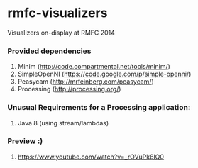 rmfc-visualizers
================

Visualizers on-display at RMFC 2014

### Provided dependencies
1. Minim  (http://code.compartmental.net/tools/minim/)
2. SimpleOpenNI (https://code.google.com/p/simple-openni/)
3. Peasycam (http://mrfeinberg.com/peasycam/)
4. Processing (http://processing.org/)

### Unusual Requirements for a Processing application:
1. Java 8 (using stream/lambdas)

### Preview :)
1. https://www.youtube.com/watch?v=_rOVuPk8lQ0
